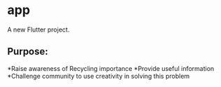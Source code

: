 # app

A new Flutter project.

## Purpose:

*Raise awareness of Recycling importance
*Provide useful information
*Challenge community to use creativity in solving this problem

